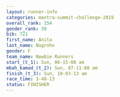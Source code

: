 ```yaml
---
layout: runner-info 
categories: mantra-summit-challenge-2019 
overall_rank: 154
gender_rank: 39
bib: 721
first_name: Anita
last_name: Nugroho
gender: F
team_name: Newbie Runners
start_(t_1): Sun, 06-15-00 am
mbah_kamad_(t_2): Sun, 07-11-08 am
finish_(t_3): Sun, 10-03-13 am
race_time: 3-48-13
status: FINISHER
---
```

